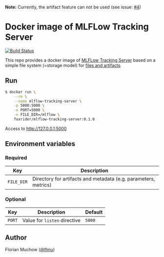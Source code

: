 **Note:** Currently, the artifact feature can not be used (see issue: [#4](https://github.com/flmu/mlflow-tracking-server/issues/4))

# Docker image of MLFLow Tracking Server

[![Build Status](https://travis-ci.org/flmu/mlflow-tracking-server.svg?branch=master)](https://travis-ci.org/flmu/mlflow-tracking-server)

This repo provides a docker image of [MLFLow Tracking Server](https://www.mlflow.org/docs/latest/tracking.html) based on a simple file system (=storage model) for [files and artifacts](https://www.mlflow.org/docs/latest/tracking.html#storage).

## Run

```bash
$ docker run \
    --rm \
    --name mlflow-tracking-server \
    -p 5000:5000 \
    -e PORT=5000 \
    -e FILE_DIR=/mlflow \
    foxrider/mlflow-tracking-server:0.1.0
```

Access to http://127.0.0.1:5000

## Environment variables

### Required

|Key|Description|
|---|---|
|`FILE_DIR`|Directory for artifacts and metadata (e.g. parameters, metrics)|

### Optional

|Key|Description|Default|
|---|---|---|
|`PORT`|Value for `listen` directive|`5000`|

## Author

Florian Muchow ([@flmu](https://github.com/flmu))
